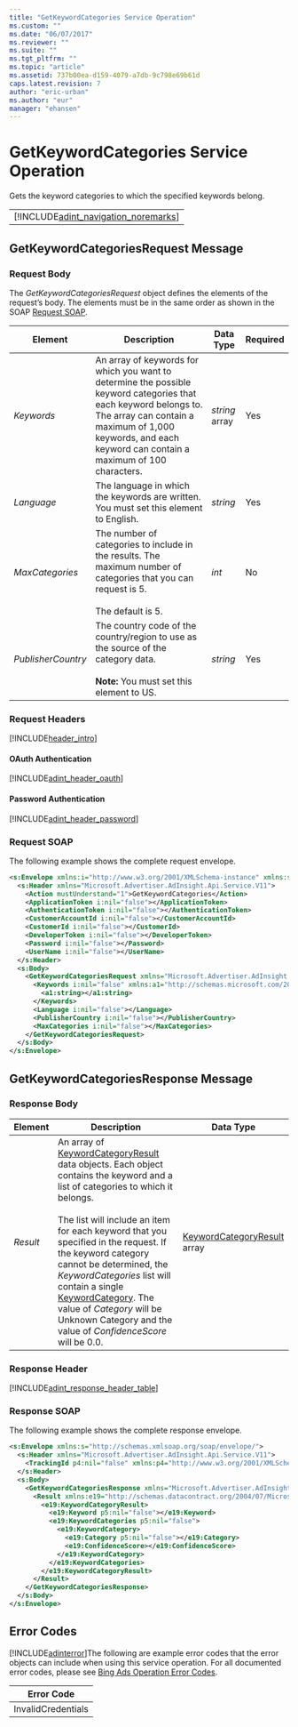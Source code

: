 ```yaml
---
title: "GetKeywordCategories Service Operation"
ms.custom: ""
ms.date: "06/07/2017"
ms.reviewer: ""
ms.suite: ""
ms.tgt_pltfrm: ""
ms.topic: "article"
ms.assetid: 737b00ea-d159-4079-a7db-9c798e69b61d
caps.latest.revision: 7
author: "eric-urban"
ms.author: "eur"
manager: "ehansen"
---
```

# GetKeywordCategories Service Operation
Gets the keyword categories to which the specified keywords belong.

||
|-|
|[!INCLUDE[adint_navigation_noremarks](../adinsight-api/includes/adint-navigation-noremarks.md)]|

## <a name="request"></a>GetKeywordCategoriesRequest Message

### Request Body
The *GetKeywordCategoriesRequest* object defines the elements of the request’s body. The elements must be in the same order as shown in the SOAP [Request SOAP](#request_soap).

|Element|Description|Data Type|Required|
|-----------|---------------|-------------|------------|
|*Keywords*|An array of keywords for which you want to determine the possible keyword categories that each keyword belongs to. The array can contain a maximum of 1,000 keywords, and each keyword can contain a maximum of 100 characters.|*string* array|Yes|
|*Language*|The language in which the keywords are written. You must set this element to English.|*string*|Yes|
|*MaxCategories*|The number of categories to include in the results. The maximum number of categories that you can request is 5.<br /><br />The default is 5.|*int*|No|
|*PublisherCountry*|The country code of the country/region to use as the source of the category data.<br /><br />**Note:** You must set this element to US.|*string*|Yes|

### Request Headers
[!INCLUDE[header_intro](../adinsight-api/includes/header-intro.md)]
#### OAuth Authentication
[!INCLUDE[adint_header_oauth](../adinsight-api/includes/adint-header-oauth.md)]
#### Password Authentication
[!INCLUDE[adint_header_password](../adinsight-api/includes/adint-header-password.md)]
### <a name="request_soap"></a>Request SOAP
The following example shows the complete request envelope.

```xml
<s:Envelope xmlns:i="http://www.w3.org/2001/XMLSchema-instance" xmlns:s="http://schemas.xmlsoap.org/soap/envelope/">
  <s:Header xmlns="Microsoft.Advertiser.AdInsight.Api.Service.V11">
    <Action mustUnderstand="1">GetKeywordCategories</Action>
    <ApplicationToken i:nil="false"></ApplicationToken>
    <AuthenticationToken i:nil="false"></AuthenticationToken>
    <CustomerAccountId i:nil="false"></CustomerAccountId>
    <CustomerId i:nil="false"></CustomerId>
    <DeveloperToken i:nil="false"></DeveloperToken>
    <Password i:nil="false"></Password>
    <UserName i:nil="false"></UserName>
  </s:Header>
  <s:Body>
    <GetKeywordCategoriesRequest xmlns="Microsoft.Advertiser.AdInsight.Api.Service.V11">
      <Keywords i:nil="false" xmlns:a1="http://schemas.microsoft.com/2003/10/Serialization/Arrays">
        <a1:string></a1:string>
      </Keywords>
      <Language i:nil="false"></Language>
      <PublisherCountry i:nil="false"></PublisherCountry>
      <MaxCategories i:nil="false"></MaxCategories>
    </GetKeywordCategoriesRequest>
  </s:Body>
</s:Envelope>
```

## <a name="response"></a>GetKeywordCategoriesResponse Message

### <a name="Body_Elements"></a>Response Body

|Element|Description|Data Type|
|-----------|---------------|-------------|
|*Result*|An array of [KeywordCategoryResult](../adinsight-api/keywordcategoryresult-data-object.md) data objects. Each object contains the keyword and a list of categories to which it belongs.<br /><br />The list will include an item for each keyword that you specified in the request. If the keyword category cannot be determined, the *KeywordCategories* list will contain a single [KeywordCategory](../adinsight-api/keywordcategory-data-object.md). The value of *Category* will be Unknown Category and the value of *ConfidenceScore* will be 0.0.|[KeywordCategoryResult](../adinsight-api/keywordcategoryresult-data-object.md) array|

### <a name="Header_Elements"></a>Response Header
[!INCLUDE[adint_response_header_table](../adinsight-api/includes/adint-response-header-table.md)]
### Response SOAP
The following example shows the complete response envelope.

```xml
<s:Envelope xmlns:s="http://schemas.xmlsoap.org/soap/envelope/">
  <s:Header xmlns="Microsoft.Advertiser.AdInsight.Api.Service.V11">
    <TrackingId p4:nil="false" xmlns:p4="http://www.w3.org/2001/XMLSchema-instance"></TrackingId>
  </s:Header>
  <s:Body>
    <GetKeywordCategoriesResponse xmlns="Microsoft.Advertiser.AdInsight.Api.Service.V11">
      <Result xmlns:e19="http://schemas.datacontract.org/2004/07/Microsoft.BingAds.Advertiser.AdInsight.Api.DataContract.V11.Entity" p5:nil="false" xmlns:p5="http://www.w3.org/2001/XMLSchema-instance">
        <e19:KeywordCategoryResult>
          <e19:Keyword p5:nil="false"></e19:Keyword>
          <e19:KeywordCategories p5:nil="false">
            <e19:KeywordCategory>
              <e19:Category p5:nil="false"></e19:Category>
              <e19:ConfidenceScore></e19:ConfidenceScore>
            </e19:KeywordCategory>
          </e19:KeywordCategories>
        </e19:KeywordCategoryResult>
      </Result>
    </GetKeywordCategoriesResponse>
  </s:Body>
</s:Envelope>
```

## <a name="errors"></a>Error Codes
[!INCLUDE[adinterror](../adinsight-api/includes/adinterror.md)]The following are example  error codes that the error objects can include when using this service operation. For all documented error codes, please see [Bing Ads Operation Error Codes](http://go.microsoft.com/fwlink/?LinkId=511884).

|Error Code|
|--------------|
|InvalidCredentials|

